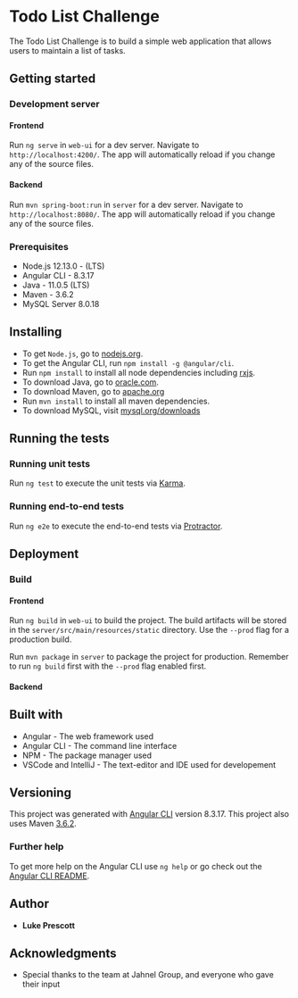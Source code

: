 
# Todo List Challenge
The Todo List Challenge is to build a simple web application that allows users to maintain a list of tasks.

## Getting started

### Development server

#### Frontend
Run `ng serve` in `web-ui` for a dev server. Navigate to `http://localhost:4200/`. The app will automatically reload if you change any of the source files.

#### Backend
Run `mvn spring-boot:run` in `server` for a dev server. Navigate to `http://localhost:8080/`. The app will automatically reload if you change any of the source files.

### Prerequisites
- Node.js 12.13.0 - (LTS)
- Angular CLI - 8.3.17
- Java - 11.0.5 (LTS)
- Maven - 3.6.2
- MySQL Server 8.0.18

## Installing

- To get `Node.js`, go to [nodejs.org](https://nodejs.org/ "Nodejs.org").
- To get the Angular CLI, run `npm install -g @angular/cli`.
- Run `npm install` to install all node dependencies including [rxjs](https://rxjs-dev.firebaseapp.com/). 
- To download Java, go to [oracle.com](https://www.oracle.com/technetwork/java/javase/downloads/index.html).
- To download Maven, go to [apache.org](https://maven.apache.org/)
- Run `mvn install` to install all maven dependencies.
- To download MySQL, visit [mysql.org/downloads](https://dev.mysql.com/downloads/)

## Running the tests

### Running unit tests

Run `ng test` to execute the unit tests via [Karma](https://karma-runner.github.io).

### Running end-to-end tests

Run `ng e2e` to execute the end-to-end tests via [Protractor](http://www.protractortest.org/).

## Deployment

### Build

#### Frontend
Run `ng build` in `web-ui` to build the project. The build artifacts will be stored in the `server/src/main/resources/static` directory. Use the `--prod` flag for a production build.

Run `mvn package` in `server` to package the project for production. Remember to run `ng build` first with the `--prod` flag enabled first.
#### Backend 

## Built with
- Angular - The web framework used
- Angular CLI - The command line interface
- NPM - The package manager used
- VSCode and IntelliJ - The text-editor and IDE used for developement

## Versioning 
This project was generated with [Angular CLI](https://github.com/angular/angular-cli) version 8.3.17.
This project also uses Maven [3.6.2](https://maven.apache.org/).

### Further help

To get more help on the Angular CLI use `ng help` or go check out the [Angular CLI README](https://github.com/angular/angular-cli/blob/master/README.md).

## Author
- **Luke Prescott**

## Acknowledgments 
- Special thanks to the team at Jahnel Group, and everyone who gave their input
